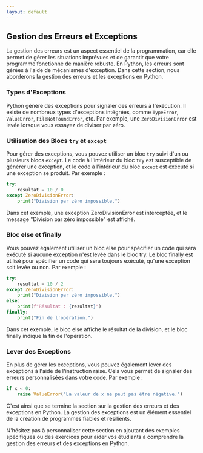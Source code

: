 ```yaml
---
layout: default
---
```

## Gestion des Erreurs et Exceptions

La gestion des erreurs est un aspect essentiel de la programmation, car elle permet de gérer les situations imprévues et de garantir que votre programme fonctionne de manière robuste. En Python, les erreurs sont gérées à l'aide de mécanismes d'exception. Dans cette section, nous aborderons la gestion des erreurs et les exceptions en Python.

### Types d'Exceptions

Python génère des exceptions pour signaler des erreurs à l'exécution. Il existe de nombreux types d'exceptions intégrées, comme `TypeError`, `ValueError`, `FileNotFoundError`, etc. Par exemple, une `ZeroDivisionError` est levée lorsque vous essayez de diviser par zéro.

### Utilisation des Blocs `try` et `except`

Pour gérer des exceptions, vous pouvez utiliser un bloc `try` suivi d'un ou plusieurs blocs `except`. Le code à l'intérieur du bloc `try` est susceptible de générer une exception, et le code à l'intérieur du bloc `except` est exécuté si une exception se produit. Par exemple :

```python
try:
    resultat = 10 / 0
except ZeroDivisionError:
    print("Division par zéro impossible.")
```
Dans cet exemple, une exception ZeroDivisionError est interceptée, et le message "Division par zéro impossible" est affiché.
### Bloc else et finally
Vous pouvez également utiliser un bloc else pour spécifier un code qui sera exécuté si aucune exception n'est levée dans le bloc try. Le bloc finally est utilisé pour spécifier un code qui sera toujours exécuté, qu'une exception soit levée ou non. Par exemple :

```python
try:
    resultat = 10 / 2
except ZeroDivisionError:
    print("Division par zéro impossible.")
else:
    print(f"Résultat : {resultat}")
finally:
    print("Fin de l'opération.")
```
Dans cet exemple, le bloc else affiche le résultat de la division, et le bloc finally indique la fin de l'opération.

### Lever des Exceptions
En plus de gérer les exceptions, vous pouvez également lever des exceptions à l'aide de l'instruction raise. Cela vous permet de signaler des erreurs personnalisées dans votre code. Par exemple :

```python
if x < 0:
    raise ValueError("La valeur de x ne peut pas être négative.")
```
C'est ainsi que se termine la section sur la gestion des erreurs et des exceptions en Python. La gestion des exceptions est un élément essentiel de la création de programmes fiables et résilients.

N'hésitez pas à personnaliser cette section en ajoutant des exemples spécifiques ou des exercices pour aider vos étudiants à comprendre la gestion des erreurs et des exceptions en Python.
